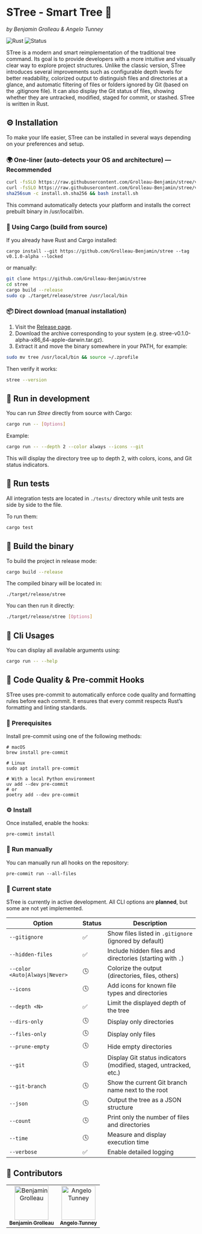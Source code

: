 # STree - Smart Tree 🌴
_by Benjamin Grolleau & Angelo Tunney_

![Rust](https://img.shields.io/badge/language-Rust-orange?logo=rust)
![Status](https://img.shields.io/badge/status-in%20development-yellow)

STree is a modern and smart reimplementation of the traditional tree command. Its goal is to provide developers with a more intuitive and visually clear way to explore project structures. Unlike the classic version, STree introduces several improvements such as configurable depth levels for better readability, colorized output to distinguish files and directories at a glance, and automatic filtering of files or folders ignored by Git (based on the .gitignore file). It can also display the Git status of files, showing whether they are untracked, modified, staged for commit, or stashed. STree is written in Rust.

## ⚙️ Installation
To make your life easier, STree can be installed in several ways depending on your preferences and setup.

### 🌍 One-liner (auto-detects your OS and architecture) — Recommended
```bash
curl -fsSLO https://raw.githubusercontent.com/Grolleau-Benjamin/stree/v0.1.0-alpha/install.sh
curl -fsSLO https://raw.githubusercontent.com/Grolleau-Benjamin/stree/v0.1.0-alpha/install.sh.sha256
sha256sum -c install.sh.sha256 && bash install.sh
```
This command automatically detects your platform and installs the correct prebuilt binary in /usr/local/bin.

### 🦀 Using Cargo (build from source)
If you already have Rust and Cargo installed:
```
cargo install --git https://github.com/Grolleau-Benjamin/stree --tag v0.1.0-alpha --locked
```

or manually:
```bash
git clone https://github.com/Grolleau-Benjamin/stree
cd stree
cargo build --release
sudo cp ./target/release/stree /usr/local/bin
```

### 📦 Direct download (manual installation)
1. Visit the [Release page](https://github.com/Grolleau-Benjamin/stree/releases).
2. Download the archive corresponding to your system (e.g. stree-v0.1.0-alpha-x86_64-apple-darwin.tar.gz).
3. Extract it and move the binary somewhere in your PATH, for example:
  ```bash
  sudo mv tree /usr/local/bin && source ~/.zprofile
  ```

  Then verify it works:
  ```bash
  stree --version
  ```

## 🚀 Run in development
You can run *Stree* directly from source with Cargo:
```bash
cargo run -- [Options]
```

Example:
```bash
cargo run -- --depth 2 --color always --icons --git
```

This will display the directory tree up to depth 2, with colors, icons, and Git status indicators.

## 🧪 Run tests
All integration tests are located in `./tests/` directory while unit tests are side by side to the file.

To run them:
```bash
cargo test
```

## 🧰 Build the binary
To build the project in release mode:
```bash
cargo build --release
```

The compiled binary will be located in:
```
./target/release/stree
```

You can then run it directly:
```bash
./target/release/stree [Options]
```

## 🦀 Cli Usages
You can display all available arguments using:
```bash
cargo run -- --help
```

## 🧹 Code Quality & Pre-commit Hooks
STree uses pre-commit to automatically enforce code quality and formatting rules before each commit. It ensures that every commit respects Rust’s formatting and linting standards.

### 🧩 Prerequisites
Install pre-commit using one of the following methods:

```shell
# macOS
brew install pre-commit

# Linux
sudo apt install pre-commit

# With a local Python environment
uv add --dev pre-commit
# or
poetry add --dev pre-commit
```

### ⚙️ Install
Once installed, enable the hooks:
```shell
pre-commit install
```

### 🧪 Run manually
You can manually run all hooks on the repository:
```
pre-commit run --all-files
```

### 🧭 Current state

STree is currently in active development.
All CLI options are **planned**, but some are not yet implemented.

| Option | Status | Description |
|--------|---------|-------------|
| `--gitignore` | ✅ | Show files listed in `.gitignore` (ignored by default) |
| `--hidden-files` | ✅ | Include hidden files and directories (starting with `.`) |
| `--color <Auto\|Always\|Never>` | 🕓 | Colorize the output (directories, files, others) |
| `--icons` | 🕓 | Add icons for known file types and directories |
| `--depth <N>` | ✅ | Limit the displayed depth of the tree |
| `--dirs-only` | 🕓 | Display only directories |
| `--files-only` | 🕓 | Display only files |
| `--prune-empty` | 🕓 | Hide empty directories |
| `--git` | 🕓 | Display Git status indicators (modified, staged, untracked, etc.) |
| `--git-branch` | 🕓 | Show the current Git branch name next to the root |
| `--json` | 🕓 | Output the tree as a JSON structure |
| `--count` | 🕓 | Print only the number of files and directories |
| `--time` | 🕓 | Measure and display execution time |
| `--verbose` | ✅ | Enable detailed logging |

## 👥 Contributors

<table align="center">
  <tr>
    <td align="center">
      <a href="https://github.com/Grolleau-Benjamin">
        <img src="https://images.weserv.nl/?url=avatars.githubusercontent.com/u/127044450?v=4&h=90&w=90&fit=cover&mask=circle" width="90" height="90" alt="Benjamin Grolleau"/><br/>
        <sub><b>Benjamin Grolleau</b></sub>
      </a>
    </td>
    <td align="center">
      <a href="https://github.com/angelo-tny">
        <img src="https://images.weserv.nl/?url=github.com/angelo-tny.png&h=90&w=90&fit=cover&mask=circle" width="90" height="90" alt="Angelo Tunney"/><br/>
        <sub><b>Angelo Tunney</b></sub>
      </a>
    </td>
  </tr>
</table>
